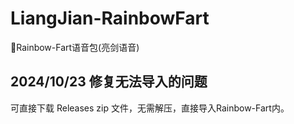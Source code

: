 # LiangJian-RainbowFart
🌈Rainbow-Fart语音包(亮剑语音)

## 2024/10/23 修复无法导入的问题
可直接下载 Releases zip 文件，无需解压，直接导入Rainbow-Fart内。
